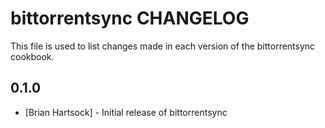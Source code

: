 bittorrentsync CHANGELOG
=========================

This file is used to list changes made in each version of the bittorrentsync cookbook.

0.1.0
-----
- [Brian Hartsock] - Initial release of bittorrentsync

